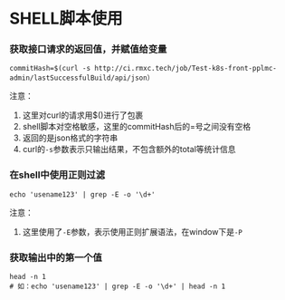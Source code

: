 # SHELL脚本使用

### 获取接口请求的返回值，并赋值给变量

```shell
commitHash=$(curl -s http://ci.rmxc.tech/job/Test-k8s-front-pplmc-admin/lastSuccessfulBuild/api/json）
```

注意：

1. 这里对curl的请求用$()进行了包裹
2. shell脚本对空格敏感，这里的commitHash后的=号之间没有空格
3. 返回的是json格式的字符串
4. curl的`-s`参数表示只输出结果，不包含额外的total等统计信息

### 在shell中使用正则过滤

```shell
echo 'usename123' | grep -E -o '\d+'
```

注意：

1. 这里使用了`-E`参数，表示使用正则扩展语法，在window下是`-P`

### 获取输出中的第一个值

```shell
head -n 1
# 如：echo 'usename123' | grep -E -o '\d+' | head -n 1
```